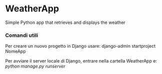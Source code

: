 # WeatherApp
 Simple Python app that retrieves and displays the weather

### Comandi utili 
Per creare un nuovo progetto in Django usare: django-admin startproject NomeApp

Per avviare il server locale di Django, entrare nella cartella WeatherApp e:
_*python manage.py runserver*_